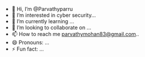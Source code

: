 - 👋 Hi, I’m @Parvathyparru
- 👀 I’m interested in cyber security...
- 🌱 I’m currently learning ...
- 💞️ I’m looking to collaborate on ...
- 📫 How to reach me parvathymohan83@gmail.com..
- 😄 Pronouns: ...
- ⚡ Fun fact: ...

<!---
Parvathyparru/Parvathyparru is a ✨ special ✨ repository because its `README.md` (this file) appears on your GitHub profile.
You can click the Preview link to take a look at your changes.
--->
